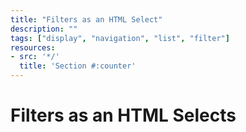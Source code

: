 ```yaml
---
title: "Filters as an HTML Select"
description: ""
tags: ["display", "navigation", "list", "filter"]
resources:
- src: '*/'
  title: 'Section #:counter'
---
```


# Filters as an HTML Selects
